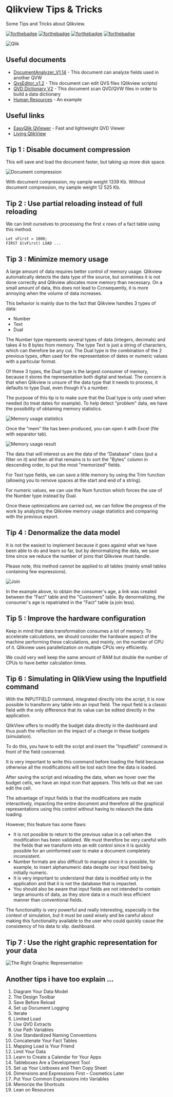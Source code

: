 # Qlikview Tips & Tricks

Some Tips and Tricks about Qlikview.

[![forthebadge](https://forthebadge.com/images/badges/made-with-crayons.svg)](http://forthebadge.com)  [![forthebadge](https://forthebadge.com/images/badges/contains-technical-debt.svg)](http://forthebadge.com)  [![forthebadge](https://forthebadge.com/images/badges/check-it-out.svg)](http://forthebadge.com)  [![forthebadge](https://forthebadge.com/images/badges/built-with-love.svg)](http://forthebadge.com)

![Qlik](./images/qlik-logo-256.png)

## Useful documents

* [DocumentAnalyzer_V1.14](./qvw/DocumentAnalyzer_V1.14.qvw) - This document can analyze fields used in another QVW 
* [QvsEditor_v1.2](./qvw/QvsEditor_v1.2.qvw) - This document can edit QVS files (Qlikview scripts)
* [QVD Dictionary V2](./qvw/QVD_Dictionary_V2.qvw) - This document scan QVD/QVW files in order to build a data dictionary
* [Human Resources](./qvw/Human_Resources.qvw) - An example

## Useful links

* [EasyQlik QViewer](https://www.easyqlik.com/) - Fast and lightweight QVD Viewer
* [Living QlikView](http://livingqlikview.com/19-tips-all-qlikview-beginners-must-know/)

## Tip 1 : Disable document compression

This will save and load the document faster, but taking up more disk space.

![Document compression](./images/DocumentCompression.png)

With document compression, my sample weight 1339 Kb.
Without document compression, my sample weight 12 525 Kb.

## Tip 2 : Use partial reloading instead of full reloading

We can limit ourselves to processing the first x rows of a fact table using this method.

```
Let vFirst = 1000;
FIRST $(vFirst) LOAD ...
```

## Tip 3 : Minimize memory usage

A large amount of data requires better control of memory usage. Qlikview automatically detects the data type of the source, but sometimes it is not done correctly and Qlikview allocates more memory than necessary. On a small amount of data, this does not lead to Ccnsequently, it is more annoying when the volume of data increases.

This behavior is mainly due to the fact that Qlikview handles 3 types of data:
* Number
* Text
* Dual

The Number type represents several types of data (integers, decimals) and takes 4 to 8 bytes from memory. The type Text is just a string of characters, which can therefore be any cut. The Dual type is the combination of the 2 previous types, often used for the representation of dates or numeric values with a particular format.

Of these 3 types, the Dual type is the largest consumer of memory, because it stores the representation both digital and textual. The concern is that when Qlikview is unsure of the data type that it needs to process, it defaults to type Dual, even though it's a number.

The purpose of this tip is to make sure that the Dual type is only used when needed (to treat dates for example). To help detect "problem" data, we have the possibility of obtaining memory statistics.

![Memory usage statistics](./images/MemoryUsage.png)

Once the "mem" file has been produced, you can open it with Excel (file with separator tab).

![Memory usage result](./images/MemoryUsageResult.png)

The data that will interest us are the data of the "Database" class (put a filter on it) and then all that remains is to sort the "Bytes" column in descending order, to put the most "memorized" fields.

For Text type fields, we can save a little memory by using the Trim function (allowing you to remove spaces at the start and end of a string).

For numeric values, we can use the Num function which forces the use of the Number type instead by Dual.

Once these optimizations are carried out, we can follow the progress of the work by analyzing the Qlikview memory usage statistics and comparing with the previous export.

## Tip 4 : Denormalize the data model

It is not the easiest to implement because it goes against what we have been able to do and learn so far, but by denormalizing the data, we save time since we reduce the number of joins that Qlikview must handle.

Please note, this method cannot be applied to all tables (mainly small tables containing few expressions).

![Join](./images/Join.png)

In the example above, to obtain the consumer's age, a link was created between the "Fact" table and the "Customers" table. By denormalizing, the consumer's age is repatriated in the "Fact" table (a join less).

## Tip 5 : Improve the hardware configuration

Keep in mind that data transformation consumes a lot of memory. To accelerate calculations, we should consider the hardware aspect of the machine performing these calculations, and mainly, on the number of CPU of it. Qlikview uses parallelization on multiple CPUs very efficiently.

We could very well keep the same amount of RAM but double the number of CPUs to have better calculation times.

## Tip 6 : Simulating in QlikView using the Inputfield command

With the INPUTFIELD command, integrated directly into the script, it is now possible to transform any table into an input field. The input field is a classic field with the only difference that its value can be edited directly in the application.

QlikView offers to modify the budget data directly in the dashboard and thus push the reflection on the impact of a change in these budgets (simulation).

To do this, you have to edit the script and insert the "Inputfield" command in front of the field concerned.

It is very important to write this command before loading the field because otherwise all the modifications will be lost each time the data is loaded.

After saving the script and reloading the data, when we hover over the budget cells, we have an input icon that appears. This tells us that we can edit the cell.

The advantage of input fields is that the modifications are made interactively, impacting the entire document and therefore all the graphical representations using this control without having to relaunch the data loading.

However, this feature has some flaws:
* It is not possible to return to the previous value in a cell when the modification has been validated. We must therefore be very careful with the fields that we transform into an edit control since it is quickly possible for an uninformed user to make a document completely inconsistent.
* Number formats are also difficult to manage since it is possible, for example, to insert alphanumeric data despite our input field being initially numeric.
* It is very important to understand that data is modified only in the application and that it is not the database that is impacted.
* You should also be aware that input fields are not intended to contain large amounts of data, as they store data in a much less efficient manner than conventional fields.

The functionality is very powerful and really interesting, especially in the context of simulation, but it must be used wisely and be careful about making this functionality available to the user who could quickly cause the consistency of his data to slip. dashboard.

## Tip 7 : Use the right graphic representation for your data

![The Right Graphic Representation](./images/Dataviz.png)

## Another tips i have too explain ...

1. Diagram Your Data Model
2. The Design Toolbar
3. Save Before Reload
4. Set up Document Logging
5. Iterate
6. Limited Load
7. Use QVD Extracts
8. Use Path Variables
9. Use Standardized Naming Conventions
10. Concatenate Your Fact Tables
11. Mapping Load is Your Friend
12. Limit Your Data
13. Learn to Create a Calendar for Your Apps
14. Tableboxes Are a Development Tool
15. Set up Your Listboxes and Then Copy Sheet
16. Dimensions and Expressions First – Cosmetics Later
17. Put Your Common Expressions into Variables
18. Memorize the Shortcuts
19. Lean on Resources
